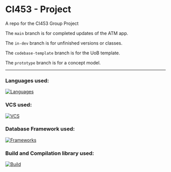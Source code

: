 # CI453 - Project
A repo for the CI453 Group Project

The `main` branch is for completed updates of the ATM app.

The `in-dev` branch is for unfinished versions or classes.

The `codebase-template` branch is for the UoB template.

The `prototype` branch is for a concept model.

- - -
### Languages used:
[![Languages](https://skillicons.dev/icons?i=java,css&theme=light)](https://skillicons.dev)

### VCS used:
[![VCS](https://skillicons.dev/icons?i=git&theme=light)](https://skillicons.dev)

### Database Framework used:
[![Frameworks](https://skillicons.dev/icons?i=mysql&theme=light)](https://skillicons.dev)

### Build and Compilation library used:
[![Build](https://skillicons.dev/icons?i=maven&theme=light)](https://skillicons.dev)
